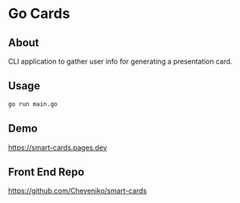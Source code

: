 # Go Cards

## About

CLI application to gather user info for generating a presentation card.

## Usage

```bash
go run main.go
```

## Demo

https://smart-cards.pages.dev

## Front End Repo

https://github.com/Cheveniko/smart-cards
